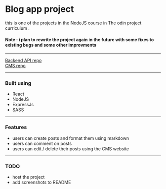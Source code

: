 # Blog app project

this is one of the projects in the NodeJS course in The odin project curriculum .

#### Note : i plan to rewrite the project again in the future with some fixes to existing bugs and some other improvments

--- 
[Backend API repo](https://github.com/forge34/blog-backend)\
[CMS repo](https://github.com/forge34/blog-cms)

---
### Built using 
- React
- NodeJS
- ExpressJs
- SASS
 

--- 
### Features
- users can create posts and format them using markdown
- users can comment on posts
- users can edit / delete their posts using the CMS website

---
### TODO 
- host the project
- add screenshots to README
